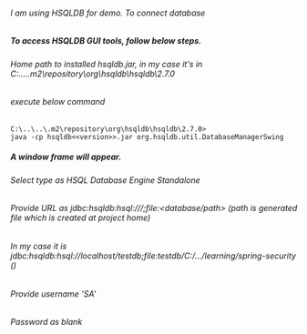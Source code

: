 ###### I am using HSQLDB for demo. To connect database 

##### To access HSQLDB GUI tools, follow below steps.
###### Home path to installed hsqldb.jar, in my case it's in C:\..\..\.m2\repository\org\hsqldb\hsqldb\2.7.0
###### execute below command
`C:\..\..\.m2\repository\org\hsqldb\hsqldb\2.7.0>` <br>
`java -cp hsqldb<<version>>.jar org.hsqldb.util.DatabaseManagerSwing`<br>
##### A window frame will appear.
###### Select type as HSQL Database Engine Standalone
###### Provide URL as jdbc:hsqldb:hsql://<Ip Address>/<dbname>;file:<database/path> (path is generated file which is created at project home)
###### In my case it is jdbc:hsqldb:hsql://localhost/testdb;file:testdb/C:/.../learning/spring-security ()
###### Provide username 'SA'
###### Password as blank